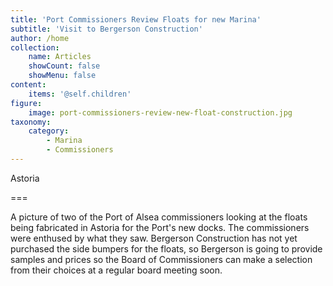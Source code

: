 ```yaml
---
title: 'Port Commissioners Review Floats for new Marina'
subtitle: 'Visit to Bergerson Construction'
author: /home
collection:
    name: Articles
    showCount: false
    showMenu: false
content:
    items: '@self.children'
figure:
    image: port-commissioners-review-new-float-construction.jpg
taxonomy:
    category:
        - Marina
        - Commissioners
---
```


Astoria

===

A picture of two of the Port of Alsea commissioners looking at the floats being fabricated in Astoria for the Port's new docks. The commissioners were enthused by what they saw. Bergerson Construction has not yet purchased the side bumpers for the floats, so Bergerson is going to provide samples and prices so the Board of Commissioners can make a selection from their choices at a regular board meeting soon.
